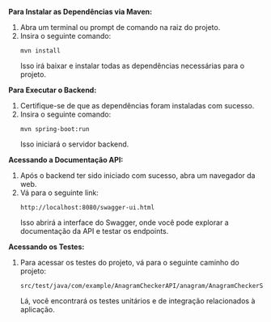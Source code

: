**Para Instalar as Dependências via Maven:**
1. Abra um terminal ou prompt de comando na raiz do projeto.
2. Insira o seguinte comando:
   ```
   mvn install
   ```
   Isso irá baixar e instalar todas as dependências necessárias para o projeto.

**Para Executar o Backend:**
1. Certifique-se de que as dependências foram instaladas com sucesso.
2. Insira o seguinte comando:
   ```
   mvn spring-boot:run
   ```
   Isso iniciará o servidor backend.

**Acessando a Documentação API:**
1. Após o backend ter sido iniciado com sucesso, abra um navegador da web.
2. Vá para o seguinte link:
   ```
   http://localhost:8080/swagger-ui.html
   ```
   Isso abrirá a interface do Swagger, onde você pode explorar a documentação da API e testar os endpoints.

**Acessando os Testes:**
1. Para acessar os testes do projeto, vá para o seguinte caminho do projeto:
   ```
   src/test/java/com/example/AnagramCheckerAPI/anagram/AnagramCheckerServiceTests.java
   ```
   Lá, você encontrará os testes unitários e de integração relacionados à aplicação.
